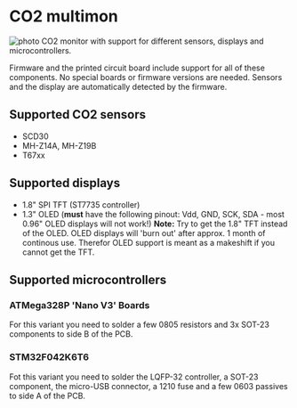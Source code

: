 # CO2 multimon
![photo](https://user-images.githubusercontent.com/198567/226183986-bccb3734-a23c-44ee-b2fc-31e04bb7a7e7.jpeg)
CO2 monitor with support for different sensors, displays and microcontrollers.

Firmware and the printed circuit board include support for all of these components.
No special boards or firmware versions are needed. Sensors and the display are automatically detected by the firmware.

## Supported CO2 sensors
* SCD30
* MH-Z14A, MH-Z19B
* T67xx

## Supported displays
* 1.8" SPI TFT (ST7735 controller)
* 1.3" OLED (**must** have the following pinout: Vdd, GND, SCK, SDA - most 0.96" OLED displays will not work!)
**Note:** Try to get the 1.8" TFT instead of the OLED. OLED displays will 'burn out' after approx. 1 month of continous use. Therefor OLED support is meant as a makeshift if you cannot get the TFT.

## Supported microcontrollers

### ATMega328P 'Nano V3' Boards
For this variant you need to solder a few 0805 resistors and 3x SOT-23 components to side B of the PCB.

### STM32F042K6T6 
Fot this variant you need to solder the LQFP-32 controller, a SOT-23 component, the micro-USB connector, a 1210 fuse and a few 0603 passives to side A of the PCB.
